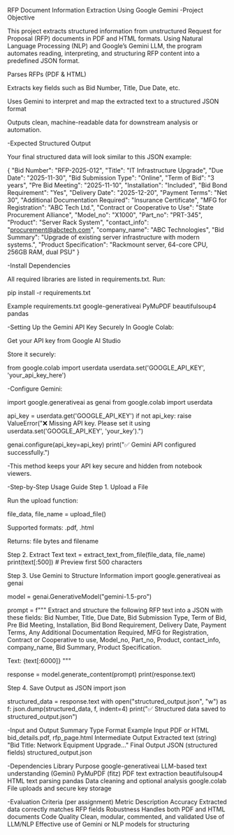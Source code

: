 RFP Document Information Extraction Using Google Gemini
-Project Objective

This project extracts structured information from unstructured Request for Proposal (RFP) documents in PDF and HTML formats.
Using Natural Language Processing (NLP) and Google’s Gemini LLM, the program automates reading, interpreting, and structuring RFP content into a predefined JSON format.


Parses RFPs (PDF & HTML)

Extracts key fields such as Bid Number, Title, Due Date, etc.

Uses Gemini to interpret and map the extracted text to a structured JSON format

Outputs clean, machine-readable data for downstream analysis or automation.

-Expected Structured Output

Your final structured data will look similar to this JSON example:

{
  "Bid Number": "RFP-2025-012",
  "Title": "IT Infrastructure Upgrade",
  "Due Date": "2025-11-30",
  "Bid Submission Type": "Online",
  "Term of Bid": "3 years",
  "Pre Bid Meeting": "2025-11-10",
  "Installation": "Included",
  "Bid Bond Requirement": "Yes",
  "Delivery Date": "2025-12-20",
  "Payment Terms": "Net 30",
  "Additional Documentation Required": "Insurance Certificate",
  "MFG for Registration": "ABC Tech Ltd.",
  "Contract or Cooperative to Use": "State Procurement Alliance",
  "Model_no": "X1000",
  "Part_no": "PRT-345",
  "Product": "Server Rack System",
  "contact_info": "procurement@abctech.com",
  "company_name": "ABC Technologies",
  "Bid Summary": "Upgrade of existing server infrastructure with modern systems.",
  "Product Specification": "Rackmount server, 64-core CPU, 256GB RAM, dual PSU"
}



-Install Dependencies

All required libraries are listed in requirements.txt.
Run:

pip install -r requirements.txt

Example requirements.txt
google-generativeai
PyMuPDF
beautifulsoup4
pandas

-Setting Up the Gemini API Key Securely
In Google Colab:

Get your API key from Google AI Studio

Store it securely:

from google.colab import userdata
userdata.set('GOOGLE_API_KEY', 'your_api_key_here')


-Configure Gemini:

import google.generativeai as genai
from google.colab import userdata

api_key = userdata.get('GOOGLE_API_KEY')
if not api_key:
    raise ValueError("❌ Missing API key. Please set it using userdata.set('GOOGLE_API_KEY', 'your_key').")

genai.configure(api_key=api_key)
print("✅ Gemini API configured successfully.")


-This method keeps your API key secure and hidden from notebook viewers.

-Step-by-Step Usage Guide
Step 1. Upload a File

Run the upload function:

file_data, file_name = upload_file()


Supported formats: .pdf, .html

Returns: file bytes and filename

Step 2. Extract Text
text = extract_text_from_file(file_data, file_name)
print(text[:500])  # Preview first 500 characters

Step 3. Use Gemini to Structure Information
import google.generativeai as genai

model = genai.GenerativeModel("gemini-1.5-pro")

prompt = f"""
Extract and structure the following RFP text into a JSON with these fields:
Bid Number, Title, Due Date, Bid Submission Type, Term of Bid,
Pre Bid Meeting, Installation, Bid Bond Requirement, Delivery Date,
Payment Terms, Any Additional Documentation Required, MFG for Registration,
Contract or Cooperative to use, Model_no, Part_no, Product,
contact_info, company_name, Bid Summary, Product Specification.

Text:
{text[:6000]}
"""

response = model.generate_content(prompt)
print(response.text)

Step 4. Save Output as JSON
import json

structured_data = response.text
with open("structured_output.json", "w") as f:
    json.dump(structured_data, f, indent=4)
print("✅ Structured data saved to structured_output.json")

-Input and Output Summary
Type	Format	Example
Input	PDF or HTML	bid_details.pdf, rfp_page.html
Intermediate Output	Extracted text (string)	"Bid Title: Network Equipment Upgrade..."
Final Output	JSON (structured fields)	structured_output.json

-Dependencies
Library	Purpose
google-generativeai	LLM-based text understanding (Gemini)
PyMuPDF (fitz)	PDF text extraction
beautifulsoup4	HTML text parsing
pandas	Data cleaning and optional analysis
google.colab	File uploads and secure key storage

-Evaluation Criteria (per assignment)
Metric	Description
Accuracy	Extracted data correctly matches RFP fields
Robustness	Handles both PDF and HTML documents
Code Quality	Clean, modular, commented, and validated
Use of LLM/NLP	Effective use of Gemini or NLP models for structuring
